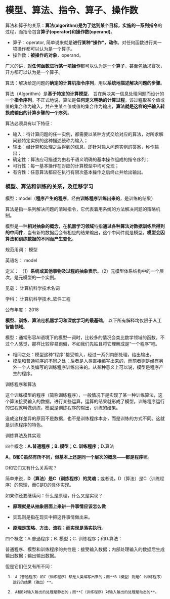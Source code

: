 # 模型、算法、指令、算子、操作数

算法和算子的关系：**算法(algorithm)**是为了达到某个目标，实施的**一系列指令**的过程，而指令包含**算子(operator)和操作数(operand)**。

- 算子：operator, 简单说来就是**进行某种“操作“，动作**。对任何函数进行某一项操作都可以认为是一个算子。
- 操作数：**被操作的对象**，operand。

广义的讲，**对任何函数进行某一项操作**都可以认为是一个**算子**，甚至包括求幂次，开方都可以认为是一个算子。



算法：解决给定问题的**确定的计算机指令序列**，用以**系统地描述解决问题的步骤**。

算法（Algorithm）是**基于特定的计算模型**， 旨在解决某一信息处理问题而设计的一个**指令序列**。不正式地说，算法是**任何定义明确的计算过程**，该过程取某个值或值的集合作为输入，并产生某个值或值的集合作为输出，**算法就是这样的把输入转换成输出的计算步骤的一个序列**。



算法必须具有以下特征：

* 输入：待计算问题的任一实例，都需要以某种方式交给对应的算法，对所求解问题特定实例的这种描述统称为输入；
* 输出：经计算和处理之后得到的信息，即针对输入问题实例的答案，称作输出；
* 确定性：算法应可描述为由若干语义明确的基本操作组成的指令序列；
* 可行性：每一基本操作在对应的计算模型中均可兑现；
* 有穷性：任意算法都应在执行有限次基本操作之后终止并给出输出。



### 模型、算法和训练的关系，及迁移学习 

模型：model（**程序产生的程序**，经由**训练程序训练出来的**，是训练的结果）



算法是指一系列解决问题的清晰指令，它代表着用系统的方法解决问题的策略机制。

模型是一种**相对抽象的概念**，在**机器学习领域**特指**通过各种算法对数据训练后得到的中间件**，当有新的数据后会有相应的结果输出，这个中间件就是模型。**模型会因算法和训练数据的不同而产生变化**。

规范用词：	模型

英语名：	model

定义：	（1）**系统或其他事物及过程的抽象表示**。（2）元模型体系结构中的一个层次，是元模型的一个实例。

见载：	计算机科学技术名词

学科：	计算机科学技术_软件工程

公布年度：	2018



**模型、训练、算法**是**机器学习和深度学习的最基础**。 以下所有解释均仅限于**人工智能领域**。

模型：通常形容AI语境下的模型一词时，比较多的情况会类比数学领域的函数。不过个人感觉，那样比较容易跑偏，不如我们先姑且将它理解成是“一个程序”吧。

* 相同之处：模型这种“程序”接受输入，经过一系列内部处理，给出输出。
* 模型和普通程序的不同之处：后者是人类直接编写出来的，而前者则是经有另外一个人类编写的训练程序训练出来的。从某种意义上可以说，模型是程序产生的程序。

训练程序和算法

这个训练模型的程序（简称训练程序），一般情况下是实现了某一种训练算法，这个算法接受输入的数据，进行某些运算，运算的结果就形成了模型。训练程序运行的过程就叫做训练，模型是训练程序的输出，训练的结果。

造成这样差异的原因不是数据，也不是训练程序本身，而是训练的方式不同。这就是训练程序的特色。

训练算法及其实现

四个概念：**A.普通程序；B. 模型；C. 训练程序**；D.算法

**A，B和C虽然有所不同，但基本上还是同一个层次的概念——都是程序**嘛。

D和它们又有什么关系呢？

简单来说，**D（算法）是C（训练程序）的灵魂**；或者说，D（算法）是C（训练程序）的原理，而C是D的具体实现。

如果你还要继续问：什么是原理，什么又是实现？

- **原理就是从抽象层面上来讲一件事情应该怎么做**
- 实现则是指在现实中把这件事情做出来。

- **原理是策略、方法、流程；而实现是落实执行**。



四个概念：A.普通程序；B. 模型；C. 训练程序；和D.算法：

普通程序、模型和训练程序的共性是：接受输入数据；内部处理输入的数据后生成输出数据；输出输出数据。

但是它们仨又有所不同：
1.      A（普通程序）和C（训练程序）都是人类编写出来的；而**B（模型）则是C（训练程序）运行的结果（输出）**。
2.      A和B对输入输出的处理是静态的；而**C（训练程序）对输入输出的处理是动态的**。

